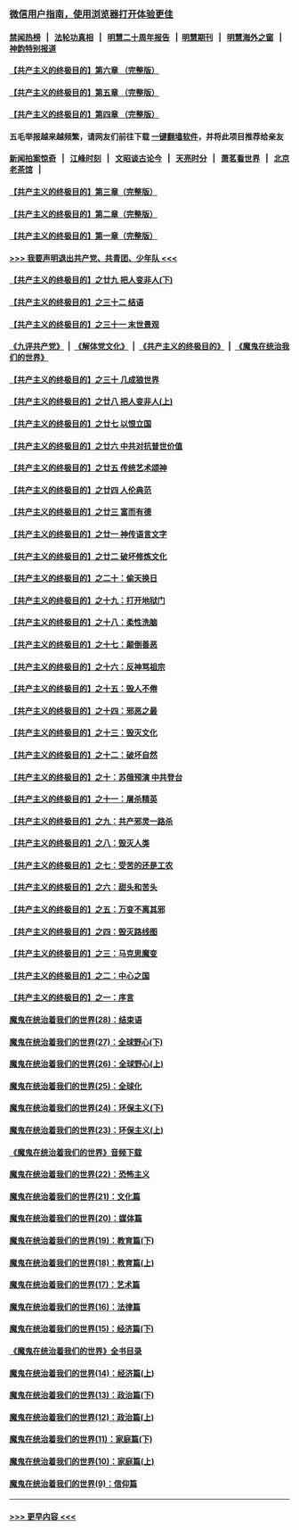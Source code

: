 ### [微信用户指南，使用浏览器打开体验更佳](https://github.com/gfw-breaker/banned-news1/blob/master/indexes/wechat-guide.md?t=0)
#### [禁闻热榜](热点新闻.md?t=0)  &nbsp;&nbsp;|&nbsp;&nbsp; [法轮功真相](https://github.com/gfw-breaker/truth/blob/master/README.md?t=0) &nbsp;&nbsp;|&nbsp;&nbsp; [明慧二十周年报告](https://github.com/gfw-breaker/mh-reports/blob/master/README.md?t=0) &nbsp;&nbsp;|&nbsp;&nbsp;[明慧期刊](https://github.com/gfw-breaker/mh-qikan) &nbsp;&nbsp;|&nbsp;&nbsp; [明慧海外之窗](https://github.com/gfw-breaker/mh-news/blob/master/README.md?t=0) &nbsp;&nbsp;|&nbsp;&nbsp; [神韵特别报道](https://github.com/gfw-breaker/mh-news/blob/master/shenyun.md?t=0)
#### [【共产主义的终极目的】第六章 （完整版）](../pages/nsc422/n11428913.md?t=02131255) 
#### [【共产主义的终极目的】第五章 （完整版）](../pages/nsc422/n11428912.md?t=02131255) 
#### [【共产主义的终极目的】第四章 （完整版）](../pages/nsc422/n11428907.md?t=02131255) 
#### 五毛举报越来越频繁，请网友们前往下载 [一键翻墙软件](https://github.com/gfw-breaker/ssr-accounts)，并将此项目推荐给亲友
#### [新闻拍案惊奇](https://github.com/gfw-breaker/banned-news1/blob/master/pages/link4.md) &nbsp;&nbsp;|&nbsp;&nbsp; [江峰时刻](https://github.com/gfw-breaker/banned-news1/blob/master/pages/link4.md) &nbsp;&nbsp;|&nbsp;&nbsp; [文昭谈古论今](https://github.com/gfw-breaker/banned-news1/blob/master/pages/link4.md) &nbsp;&nbsp;|&nbsp;&nbsp; [天亮时分](https://github.com/gfw-breaker/banned-news1/blob/master/pages/link4.md) &nbsp;&nbsp;|&nbsp;&nbsp; [萧茗看世界](https://github.com/gfw-breaker/banned-news1/blob/master/pages/link4.md) &nbsp;&nbsp;|&nbsp;&nbsp; [北京老茶馆](https://github.com/gfw-breaker/banned-news1/blob/master/pages/link4.md) &nbsp;&nbsp;|&nbsp;&nbsp; 
#### [【共产主义的终极目的】第三章（完整版）](../pages/nsc422/n11428848.md?t=02131255) 
#### [【共产主义的终极目的】第二章（完整版）](../pages/nsc422/n11428831.md?t=02131255) 
#### [【共产主义的终极目的】第一章（完整版）](../pages/nsc422/n11417651.md?t=02131255) 
#### [>>> 我要声明退出共产党、共青团、少年队 <<<](https://github.com/begood0513/goodnews/blob/master/quit/letter.md) 
#### [【共产主义的终极目的】之廿九 把人变非人(下)](../pages/nsc422/n11344140.md?t=02131255) 
#### [【共产主义的终极目的】之三十二 结语](../pages/nsc422/n11360535.md?t=02131255) 
#### [【共产主义的终极目的】之三十一 末世景观](../pages/nsc422/n11351129.md?t=02131255) 
#### [《九评共产党》](https://github.com/begood0513/9ping.md/blob/master/README.md) &nbsp;|&nbsp; [《解体党文化》](../../../../jtdwh.md/blob/master/README.md)  &nbsp;|&nbsp; [《共产主义的终极目的》](../../../../gczydzjmd.md/blob/master/README.md) &nbsp;|&nbsp; [《魔鬼在统治我们的世界》](../../../../mgztzwmdsj.md/blob/master/README.md) 
#### [【共产主义的终极目的】之三十 几成狼世界](../pages/nsc422/n11348280.md?t=02131255) 
#### [【共产主义的终极目的】之廿八 把人变非人(上)](../pages/nsc422/n11340492.md?t=02131255) 
#### [【共产主义的终极目的】之廿七 以恨立国](../pages/nsc422/n11336944.md?t=02131255) 
#### [【共产主义的终极目的】之廿六 中共对抗普世价值](../pages/nsc422/n11324785.md?t=02131255) 
#### [【共产主义的终极目的】之廿五 传统艺术颂神](../pages/nsc422/n11296396.md?t=02131255) 
#### [【共产主义的终极目的】之廿四 人伦典范](../pages/nsc422/n11296397.md?t=02131255) 
#### [【共产主义的终极目的】之廿三 富而有德](../pages/nsc422/n11283598.md?t=02131255) 
#### [【共产主义的终极目的】之廿一 神传语言文字](../pages/nsc422/n11263265.md?t=02131255) 
#### [【共产主义的终极目的】之廿二 破坏修炼文化](../pages/nsc422/n11245728.md?t=02131255) 
#### [【共产主义的终极目的】之二十：偷天换日](../pages/nsc422/n11238846.md?t=02131255) 
#### [【共产主义的终极目的】之十九：打开地狱门](../pages/nsc422/n11206376.md?t=02131255) 
#### [【共产主义的终极目的】之十八：柔性洗脑](../pages/nsc422/n11199994.md?t=02131255) 
#### [【共产主义的终极目的】之十七：颠倒善恶](../pages/nsc422/n11179782.md?t=02131255) 
#### [【共产主义的终极目的】之十六：反神骂祖宗](../pages/nsc422/n11166798.md?t=02131255) 
#### [【共产主义的终极目的】之十五：毁人不倦](../pages/nsc422/n11166792.md?t=02131255) 
#### [【共产主义的终极目的】之十四：邪恶之最](../pages/nsc422/n11150249.md?t=02131255) 
#### [【共产主义的终极目的】之十三：毁灭文化](../pages/nsc422/n11135227.md?t=02131255) 
#### [【共产主义的终极目的】之十二：破坏自然](../pages/nsc422/n11135214.md?t=02131255) 
#### [【共产主义的终极目的】之十：苏俄预演 中共登台](../pages/nsc422/n11118424.md?t=02131255) 
#### [【共产主义的终极目的】之十一：屠杀精英](../pages/nsc422/n11118442.md?t=02131255) 
#### [【共产主义的终极目的】之九：共产邪灵一路杀](../pages/nsc422/n11114139.md?t=02131255) 
#### [【共产主义的终极目的】之八：毁灭人类](../pages/nsc422/n11108503.md?t=02131255) 
#### [【共产主义的终极目的】之七：受苦的还是工农](../pages/nsc422/n11101809.md?t=02131255) 
#### [【共产主义的终极目的】之六：甜头和苦头](../pages/nsc422/n11096971.md?t=02131255) 
#### [【共产主义的终极目的】之五：万变不离其邪](../pages/nsc422/n11091285.md?t=02131255) 
#### [【共产主义的终极目的】之四：毁灭路线图](../pages/nsc422/n11086284.md?t=02131255) 
#### [【共产主义的终极目的】之三：马克思魔变](../pages/nsc422/n11061941.md?t=02131255) 
#### [【共产主义的终极目的】之二：中心之国](../pages/nsc422/n11047728.md?t=02131255) 
#### [【共产主义的终极目的】之一：序言](../pages/nsc422/n11086077.md?t=02131255) 
#### [魔鬼在统治着我们的世界(28)：结束语](../pages/nsc422/n10936246.md?t=02131255) 
#### [魔鬼在统治着我们的世界(27)：全球野心(下)](../pages/nsc422/n10928319.md?t=02131255) 
#### [魔鬼在统治着我们的世界(26)：全球野心(上)](../pages/nsc422/n10900318.md?t=02131255) 
#### [魔鬼在统治着我们的世界(25)：全球化](../pages/nsc422/n10788205.md?t=02131255) 
#### [魔鬼在统治着我们的世界(24)：环保主义(下)](../pages/nsc422/n10695307.md?t=02131255) 
#### [魔鬼在统治着我们的世界(23)：环保主义(上)](../pages/nsc422/n10688613.md?t=02131255) 
#### [《魔鬼在统治着我们的世界》音频下载](../pages/nsc422/n10635553.md?t=02131255) 
#### [魔鬼在统治着我们的世界(22)：恐怖主义](../pages/nsc422/n10614727.md?t=02131255) 
#### [魔鬼在统治着我们的世界(21)：文化篇](../pages/nsc422/n10597706.md?t=02131255) 
#### [魔鬼在统治着我们的世界(20)：媒体篇](../pages/nsc422/n10586579.md?t=02131255) 
#### [魔鬼在统治着我们的世界(19)：教育篇(下)](../pages/nsc422/n10564808.md?t=02131255) 
#### [魔鬼在统治着我们的世界(18)：教育篇(上)](../pages/nsc422/n10526970.md?t=02131255) 
#### [魔鬼在统治着我们的世界(17)：艺术篇](../pages/nsc422/n10499093.md?t=02131255) 
#### [魔鬼在统治着我们的世界(16)：法律篇](../pages/nsc422/n10485969.md?t=02131255) 
#### [魔鬼在统治着我们的世界(15)：经济篇(下)](../pages/nsc422/n10469975.md?t=02131255) 
#### [《魔鬼在统治着我们的世界》全书目录](../pages/nsc422/n10464261.md?t=02131255) 
#### [魔鬼在统治着我们的世界(14)：经济篇(上)](../pages/nsc422/n10457370.md?t=02131255) 
#### [魔鬼在统治着我们的世界(13)：政治篇(下)](../pages/nsc422/n10448270.md?t=02131255) 
#### [魔鬼在统治着我们的世界(12)：政治篇(上)](../pages/nsc422/n10444576.md?t=02131255) 
#### [魔鬼在统治着我们的世界(11)：家庭篇(下)](../pages/nsc422/n10440961.md?t=02131255) 
#### [魔鬼在统治着我们的世界(10)：家庭篇(上)](../pages/nsc422/n10435448.md?t=02131255) 
#### [魔鬼在统治着我们的世界(9)：信仰篇](../pages/nsc422/n10432159.md?t=02131255) 

----
#### [ >>> 更早内容 <<< ](../indexes/nsc422-earlier.md)
